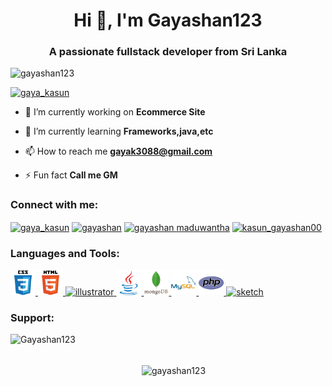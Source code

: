 <h1 align="center">Hi 👋, I'm Gayashan123</h1>
<h3 align="center">A passionate fullstack developer from Sri Lanka</h3>

<p align="left"> <img src="https://komarev.com/ghpvc/?username=gayashan123&label=Profile%20views&color=0e75b6&style=flat" alt="gayashan123" /> </p>

<p align="left"> <a href="https://twitter.com/gaya_kasun" target="blank"><img src="https://img.shields.io/twitter/follow/gaya_kasun?logo=twitter&style=for-the-badge" alt="gaya_kasun" /></a> </p>

- 🔭 I’m currently working on **Ecommerce Site**

- 🌱 I’m currently learning **Frameworks,java,etc**

- 📫 How to reach me **gayak3088@gmail.com**

- ⚡ Fun fact **Call me GM**

<h3 align="left">Connect with me:</h3>
<p align="left">
<a href="https://twitter.com/gaya_kasun" target="blank"><img align="center" src="https://raw.githubusercontent.com/rahuldkjain/github-profile-readme-generator/master/src/images/icons/Social/twitter.svg" alt="gaya_kasun" height="30" width="40" /></a>
<a href="https://linkedin.com/in/gayashan" target="blank"><img align="center" src="https://raw.githubusercontent.com/rahuldkjain/github-profile-readme-generator/master/src/images/icons/Social/linked-in-alt.svg" alt="gayashan" height="30" width="40" /></a>
<a href="https://fb.com/gayashan maduwantha" target="blank"><img align="center" src="https://raw.githubusercontent.com/rahuldkjain/github-profile-readme-generator/master/src/images/icons/Social/facebook.svg" alt="gayashan maduwantha" height="30" width="40" /></a>
<a href="https://instagram.com/kasun_gayashan00" target="blank"><img align="center" src="https://raw.githubusercontent.com/rahuldkjain/github-profile-readme-generator/master/src/images/icons/Social/instagram.svg" alt="kasun_gayashan00" height="30" width="40" /></a>
</p>

<h3 align="left">Languages and Tools:</h3>
<p align="left"> <a href="https://www.w3schools.com/css/" target="_blank" rel="noreferrer"> <img src="https://raw.githubusercontent.com/devicons/devicon/master/icons/css3/css3-original-wordmark.svg" alt="css3" width="40" height="40"/> </a> <a href="https://www.w3.org/html/" target="_blank" rel="noreferrer"> <img src="https://raw.githubusercontent.com/devicons/devicon/master/icons/html5/html5-original-wordmark.svg" alt="html5" width="40" height="40"/> </a> <a href="https://www.adobe.com/in/products/illustrator.html" target="_blank" rel="noreferrer"> <img src="https://www.vectorlogo.zone/logos/adobe_illustrator/adobe_illustrator-icon.svg" alt="illustrator" width="40" height="40"/> </a> <a href="https://www.java.com" target="_blank" rel="noreferrer"> <img src="https://raw.githubusercontent.com/devicons/devicon/master/icons/java/java-original.svg" alt="java" width="40" height="40"/> </a> <a href="https://www.mongodb.com/" target="_blank" rel="noreferrer"> <img src="https://raw.githubusercontent.com/devicons/devicon/master/icons/mongodb/mongodb-original-wordmark.svg" alt="mongodb" width="40" height="40"/> </a> <a href="https://www.mysql.com/" target="_blank" rel="noreferrer"> <img src="https://raw.githubusercontent.com/devicons/devicon/master/icons/mysql/mysql-original-wordmark.svg" alt="mysql" width="40" height="40"/> </a> <a href="https://www.php.net" target="_blank" rel="noreferrer"> <img src="https://raw.githubusercontent.com/devicons/devicon/master/icons/php/php-original.svg" alt="php" width="40" height="40"/> </a> <a href="https://www.sketch.com/" target="_blank" rel="noreferrer"> <img src="https://www.vectorlogo.zone/logos/sketchapp/sketchapp-icon.svg" alt="sketch" width="40" height="40"/> </a> </p>

<h3 align="left">Support:</h3>
<p><a href="https://www.buymeacoffee.com/Gayashan123"> <img align="left" src="https://cdn.buymeacoffee.com/buttons/v2/default-yellow.png" height="50" width="210" alt="Gayashan123" /></a></p><br><br>

<p><img align="center" src="https://github-readme-stats.vercel.app/api/top-langs?username=gayashan123&show_icons=true&locale=en&layout=compact" alt="gayashan123" /></p>
